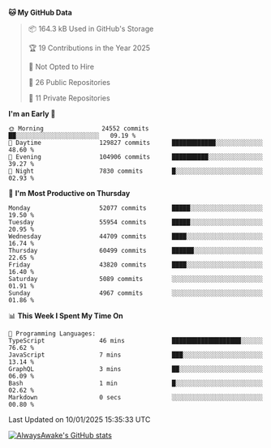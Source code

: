 <!--START_SECTION:waka-->
**🐱 My GitHub Data** 

> 📦 164.3 kB Used in GitHub's Storage 
 > 
> 🏆 19 Contributions in the Year 2025
 > 
> 🚫 Not Opted to Hire
 > 
> 📜 26 Public Repositories 
 > 
> 🔑 11 Private Repositories 
 > 
**I'm an Early 🐤** 

```text
🌞 Morning                24552 commits       ██░░░░░░░░░░░░░░░░░░░░░░░   09.19 % 
🌆 Daytime                129827 commits      ████████████░░░░░░░░░░░░░   48.60 % 
🌃 Evening                104906 commits      ██████████░░░░░░░░░░░░░░░   39.27 % 
🌙 Night                  7830 commits        █░░░░░░░░░░░░░░░░░░░░░░░░   02.93 % 
```
📅 **I'm Most Productive on Thursday** 

```text
Monday                   52077 commits       █████░░░░░░░░░░░░░░░░░░░░   19.50 % 
Tuesday                  55954 commits       █████░░░░░░░░░░░░░░░░░░░░   20.95 % 
Wednesday                44709 commits       ████░░░░░░░░░░░░░░░░░░░░░   16.74 % 
Thursday                 60499 commits       ██████░░░░░░░░░░░░░░░░░░░   22.65 % 
Friday                   43820 commits       ████░░░░░░░░░░░░░░░░░░░░░   16.40 % 
Saturday                 5089 commits        ░░░░░░░░░░░░░░░░░░░░░░░░░   01.91 % 
Sunday                   4967 commits        ░░░░░░░░░░░░░░░░░░░░░░░░░   01.86 % 
```


📊 **This Week I Spent My Time On** 

```text
💬 Programming Languages: 
TypeScript               46 mins             ███████████████████░░░░░░   76.62 % 
JavaScript               7 mins              ███░░░░░░░░░░░░░░░░░░░░░░   13.14 % 
GraphQL                  3 mins              ██░░░░░░░░░░░░░░░░░░░░░░░   06.09 % 
Bash                     1 min               █░░░░░░░░░░░░░░░░░░░░░░░░   02.62 % 
Markdown                 0 secs              ░░░░░░░░░░░░░░░░░░░░░░░░░   00.80 % 
```


 Last Updated on 10/01/2025 15:35:33 UTC
<!--END_SECTION:waka-->

[![AlwaysAwake's GitHub stats](https://github-readme-stats.vercel.app/api?username=AlwaysAwake&show_icons=true&theme=github_dark&count_private=true)](https://github.com/AlwaysAwake/AlwaysAwake)
